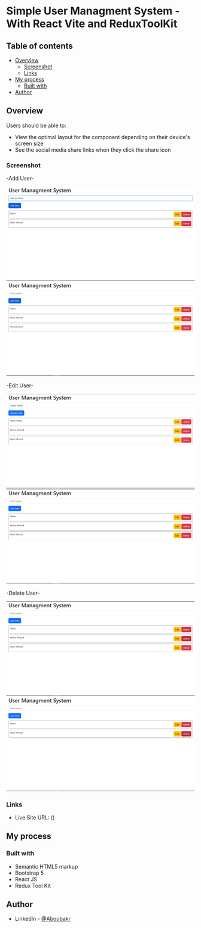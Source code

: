 # Simple User Managment System - With React Vite and ReduxToolKit


## Table of contents

- [Overview](#overview)
  - [Screenshot](#screenshot)
  - [Links](#links)
- [My process](#my-process)
  - [Built with](#built-with)
- [Author](#author)

## Overview

Users should be able to:

- View the optimal layout for the component depending on their device's screen size
- See the social media share links when they click the share icon

### Screenshot

-Add User-

![photo](./assets/preview/AddUser-0.png)
![photo](./assets/preview/AddUser-1.png)

-Edit User-

![photo](./assets/preview/edit-0.png)
![photo](./assets/preview/edit-1.png)

-Delete User-

![photo](./assets/preview/delete-0.png)
![photo](./assets/preview/delete-1.png)


### Links

- Live Site URL: ()

## My process

### Built with

- Semantic HTML5 markup
- Bootstrap 5
- React JS
- Redux Tool Kit

## Author

- LinkedIn - [@Aboubakr](https://www.linkedin.com/in/aboubakr-elbouzidi-b16581251/)

 
